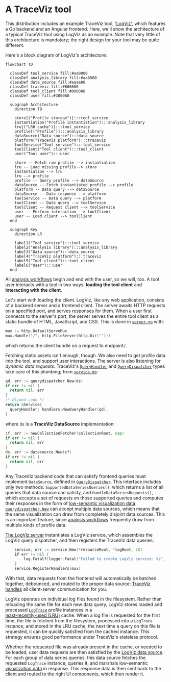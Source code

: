 #  A TraceViz tool

This distribution includes an example TraceViz tool, ['LogViz'](../logviz/),
which features a Go backend and an Angular frontend.  Here, we'll show the
architecture of a typical TraceViz tool using LogViz as an example.  Note that
very little of this architecture is mandatory; the right design for your tool
may be quite different.

Here's a block diagram of LogViz's architecture:

```mermaid
flowchart TD

  classDef tool_service fill:#aa0000
  classDef analysis_library fill:#aa8500
  classDef data_source fill:#aaaa00
  classDef traceviz fill:#006600
  classDef tool_client fill:#000088
  classDef user fill:#300060

  subgraph Architecture
    direction TB

    store[("Profile storage")]:::tool_service
    instantiation("Profile instantiation"):::analysis_library
    lru[("LRU cache")]:::tool_service
    profile[("Profile")]:::analysis_library
    dataSource("Data source"):::data_source
    platform("TraceViz platform"):::traceviz
    toolService("Tool service"):::tool_service
    toolClient("Tool client"):::tool_client
    user("Tool user"):::user

    store -- Fetch raw profile --> instantiation
    lru -- Load missing profile--> store
    instantiation --> lru
    lru --> profile
    profile -- Query profile --> dataSource
    dataSource -- Fetch instantiated profile --> profile
    platform -- Data query --> dataSource
    dataSource -- Data response --> platform
    toolService -- Data query --> platform
    toolClient -- Data query --> toolService
    toolClient -- Request client --> toolService
    user -- Perform interaction --> toolClient
    user -- Load client --> toolClient
  end

  subgraph Key
    direction LR

    label1("Tool service"):::tool_service
    label2("Analysis library"):::analysis_library
    label3("Data source"):::data_source
    label4("TraceViz platform"):::traceviz 
    label5("Tool client"):::tool_client
    label6("User"):::user
  end
```

All [analysis workflows](./why_traceviz.md#analysis-workflows) begin and end
with the user, so we will, too.  A tool user interacts with a tool in two ways:
**loading the tool client** and **interacting with the client**.

Let's start with loading the client.  LogViz, like any web application, consists
of a backend server and a frontend client.  The server awaits HTTP requests on a
specified port, and serves responses for them.  When a user first connects to
the server's port, the server serves the entire tool client as a static bundle
of HTML, JavaScript, and CSS.  This is done in
[`server.go`](../logviz/server/server.go) with:

```go
mux := http.DefaultServeMux
mux.Handle("/", http.FileServer(http.Dir("")))
```

which returns the client bundle on a request to endpoint`/`.

Fetching static assets isn't enough, though.  We also need to get profile data
into the tool, and support user interactions.  The server is also listening for
*dynamic data requests*.  TraceViz's [`QueryHandler`](../server/go/handlers/query_handler.go)
and [`QueryDispatcher`](../server/go/query_dispatcher/) types take care of this
plumbing; from [`service.go`](../logviz/service/service.go):

```go
qd, err := querydispatcher.New(ds)
if err != nil {
  return nil, err
}
/* Elided code */
return &Service{
  queryHandler: handlers.NewQueryHandler(qd),
}
```

where `ds` is a **TraceViz DataSource** implementation:

```go
cf, err := newCollectionFetcher(collectionRoot, cap)
if err != nil {
  return nil, err
}
ds, err := datasource.New(cf)
if err != nil {
  return nil, err
}
```

Any TraceViz backend code that can satisfy frontend queries must implement
`DataSource`, defined in [`QueryDispatcher`](../server/go/query_dispatcher/).
This interface includes only two methods: `SupportedDataSeriesQueries()`, which
returns a list of all queries that data source can satisfy, and
`HandleDataSeriesRequests()`, which accepts a set of requests on those supported
queries and computes their responses in the form of
[low-semantic visualization data](./why_traceviz.md#high-semantic-and-low-semantic-data).
[`querydispatcher.New`](../server/go/query_dispatcher/) can accept multiple data
sources, which means that the same visualization can draw from completely
disjoint data sources.  This is an important feature, since
[analysis workflows](./why_traceviz.md#analysis-workflows) frequently draw from
multiple kinds of profile data.

[The LogViz server](../logviz/server/server.go) instantiates a LogViz service,
which assembles the LogViz query dispatcher, and then registers the TraceViz
data queries:

```go
	service, err := service.New(*resourceRoot, *logRoot, 10)
	if err != nil {
		log.Fatalf(logger.Fatal("Failed to create LogViz service: %s", err))
	}
	service.RegisterHandlers(mux)
```

With that, data requests from the frontend will automatically be batched
together, debounced, and routed to the proper data source:
[TraceViz handles](./data_model.md) all client-server communication for you.  

LogViz operates on individual log files found in the filesystem.  Rather than
reloading the same file for each new data query, LogViz stores loaded and
processed [`LogTrace`](../logviz/analysis/log_trace/log_trace.go) profile
instances in a  
[least-recently-used (LRU)](https://en.wikipedia.org/wiki/Cache_replacement_policies#Least_recently_used_(LRU))
cache.  When a log file is requested for the first time, the file is fetched
from the filesystem, processed into a `LogTrace` instance, and stored in the
LRU cache; the next time a query on this file is requested, it can be quickly
satisfied from the cached instance.  This strategy ensures good performance
under TraceViz's stateless protocol.

Whether the requested file was already present in the cache, or needed to be
loaded, user data requests are then satisfied by the
[LogViz data source](../logviz/data_source/data_source.go).  For each group of
data series queries, this data source fetches the requested `LogTrace`
instance, queries it, and marshals low-semantic [visualization data](./data_model.md)
in response.  This response data is then sent back to the client and routed to 
the right UI components, which then render it.
